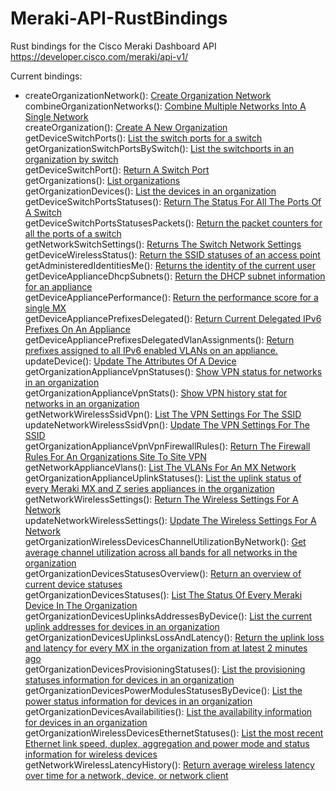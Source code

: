 # Meraki-API-RustBindings

Rust bindings for the Cisco Meraki Dashboard API
https://developer.cisco.com/meraki/api-v1/

Current bindings:  
* createOrganizationNetwork(): [Create Organization Network](https://developer.cisco.com/meraki/api-v1/create-organization-network/)  
combineOrganizationNetworks(): [Combine Multiple Networks Into A Single Network](https://developer.cisco.com/meraki/api-v1/combine-organization-networks/)  
createOrganization(): [Create A New Organization](https://developer.cisco.com/meraki/api-v1/create-organization/)  
getDeviceSwitchPorts(): [List the switch ports for a switch](https://developer.cisco.com/meraki/api-v1/get-device-switch-ports/)  
getOrganizationSwitchPortsBySwitch(): [List the switchports in an organization by switch](https://developer.cisco.com/meraki/api-v1/get-organization-switch-ports-by-switch/)  
getDeviceSwitchPort(): [Return A Switch Port](https://developer.cisco.com/meraki/api-v1/get-device-switch-port/)  
getOrganizations(): [List organizations](https://developer.cisco.com/meraki/api-v1/get-organizations/)  
getOrganizationDevices(): [List the devices in an organization](https://developer.cisco.com/meraki/api-v1/get-organization-devices/)  
getDeviceSwitchPortsStatuses(): [Return The Status For All The Ports Of A Switch](https://developer.cisco.com/meraki/api-v1/get-device-switch-ports-statuses/)  
getDeviceSwitchPortsStatusesPackets(): [Return the packet counters for all the ports of a switch](https://developer.cisco.com/meraki/api-v1/get-device-switch-ports-statuses-packets/)  
getNetworkSwitchSettings(): [Returns The Switch Network Settings](https://developer.cisco.com/meraki/api-v1/get-network-switch-settings/)  
getDeviceWirelessStatus(): [Return the SSID statuses of an access point](https://developer.cisco.com/meraki/api-v1/get-device-wireless-status/)  
getAdministeredIdentitiesMe(): [Returns the identity of the current user](https://developer.cisco.com/meraki/api-v1/get-administered-identities-me/)  
getDeviceApplianceDhcpSubnets(): [Return the DHCP subnet information for an appliance](https://developer.cisco.com/meraki/api-v1/get-device-appliance-dhcp-subnets/)  
getDeviceAppliancePerformance(): [Return the performance score for a single MX](https://developer.cisco.com/meraki/api-v1/get-device-appliance-performance/)  
getDeviceAppliancePrefixesDelegated(): [Return Current Delegated IPv6 Prefixes On An Appliance](https://developer.cisco.com/meraki/api-v1/get-device-appliance-prefixes-delegated/)  
getDeviceAppliancePrefixesDelegatedVlanAssignments(): [Return prefixes assigned to all IPv6 enabled VLANs on an appliance.](https://developer.cisco.com/meraki/api-v1/get-device-appliance-prefixes-delegated-vlan-assignments/)  
updateDevice(): [Update The Attributes Of A Device](https://developer.cisco.com/meraki/api-v1/update-device/)  
getOrganizationApplianceVpnStatuses(): [Show VPN status for networks in an organization](https://developer.cisco.com/meraki/api-v1/get-organization-appliance-vpn-statuses/)  
getOrganizationApplianceVpnStats(): [Show VPN history stat for networks in an organization](https://developer.cisco.com/meraki/api-v1/get-organization-appliance-vpn-stats/)  
getNetworkWirelessSsidVpn(): [List The VPN Settings For The SSID](https://developer.cisco.com/meraki/api-v1/get-network-wireless-ssid-vpn/)  
updateNetworkWirelessSsidVpn(): [Update The VPN Settings For The SSID](https://developer.cisco.com/meraki/api-v1/update-network-wireless-ssid-vpn/)  
getOrganizationApplianceVpnVpnFirewallRules(): [Return The Firewall Rules For An Organizations Site To Site VPN](https://developer.cisco.com/meraki/api-v1/get-organization-appliance-vpn-vpn-firewall-rules/)  
getNetworkApplianceVlans(): [List The VLANs For An MX Network](https://developer.cisco.com/meraki/api-v1/get-network-appliance-vlans/)  
getOrganizationApplianceUplinkStatuses(): [List the uplink status of every Meraki MX and Z series appliances in the organization](https://developer.cisco.com/meraki/api-v1/get-organization-appliance-uplink-statuses/)  
getNetworkWirelessSettings(): [Return The Wireless Settings For A Network](https://developer.cisco.com/meraki/api-v1/get-network-wireless-settings/)  
updateNetworkWirelessSettings(): [Update The Wireless Settings For A Network](https://developer.cisco.com/meraki/api-v1/update-network-wireless-settings/)  
getOrganizationWirelessDevicesChannelUtilizationByNetwork(): [Get average channel utilization across all bands for all networks in the organization](https://developer.cisco.com/meraki/api-v1/get-organization-wireless-devices-channel-utilization-by-network/)  
getOrganizationDevicesStatusesOverview(): [Return an overview of current device statuses](https://developer.cisco.com/meraki/api-v1/get-organization-devices-statuses-overview/)  
getOrganizationDevicesStatuses(): [List The Status Of Every Meraki Device In The Organization](https://developer.cisco.com/meraki/api-v1/get-organization-devices-statuses/)  
getOrganizationDevicesUplinksAddressesByDevice(): [List the current uplink addresses for devices in an organization](https://developer.cisco.com/meraki/api-v1/get-organization-devices-uplinks-addresses-by-device/)  
getOrganizationDevicesUplinksLossAndLatency(): [Return the uplink loss and latency for every MX in the organization from at latest 2 minutes ago](https://developer.cisco.com/meraki/api-v1/get-organization-devices-uplinks-loss-and-latency/)  
getOrganizationDevicesProvisioningStatuses(): [List the provisioning statuses information for devices in an organization](https://developer.cisco.com/meraki/api-v1/get-organization-devices-provisioning-statuses/)  
getOrganizationDevicesPowerModulesStatusesByDevice(): [List the power status information for devices in an organization](https://developer.cisco.com/meraki/api-v1/get-organization-devices-power-modules-statuses-by-device/)  
getOrganizationDevicesAvailabilities(): [List the availability information for devices in an organization](https://developer.cisco.com/meraki/api-v1/get-organization-devices-availabilities/)  
getOrganizationWirelessDevicesEthernetStatuses(): [List the most recent Ethernet link speed, duplex, aggregation and power mode and status information for wireless devices](https://developer.cisco.com/meraki/api-v1/get-organization-wireless-devices-ethernet-statuses/)  
getNetworkWirelessLatencyHistory(): [Return average wireless latency over time for a network, device, or network client](https://developer.cisco.com/meraki/api-v1/get-network-wireless-latency-history/)  

